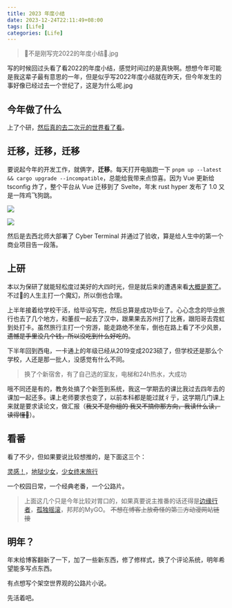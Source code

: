```yaml
---
title: 2023 年度小结
date: 2023-12-24T22:11:49+08:00
tags: [Life]
categories: [Life]
---
```


> 👴不是刚写完2022的年度小结🐴.jpg

写的时候回过头看了看2022的年度小结，感觉时间过的是真快啊。想想今年可能是我这辈子最有意思的一年，但是似乎写2022年度小结就在昨天，但今年发生的事好像已经过去一个世纪了，这是为什么呢.jpg

## 今年做了什么

上了个研，[然后真的去二次元的世界看了看](/posts/travel_jpn)。

## 迁移，迁移，迁移

要说起今年的开发工作，就俩字，**迁移**。每天打开电脑跑一下 `pnpm up --latest && cargo upgrade --incompatible`，总能给我带来点惊喜。因为 Vue 更新给 tsconfig 炸了，整个平台从 Vue 迁移到了 Svelte，年末 rust hyper 发布了 1.0 又是一阵鸡飞狗跳。

![](fuck-pnpm.png)

![](fuck-vite.png)

然后是去西北师大部署了 Cyber Terminal 并通过了验收，算是给人生中的第一个商业项目告一段落。

## 上研

本以为保研了就能轻松度过美好的大四时光，但是就后来的遭遇来看[大概是寄了](/posts/20230514)。不过👴的人生主打一个魔幻，所以倒也合理。

上半年接着给学校干活，给毕设写完，然后总算是成功毕业了。心心念念的毕业旅行也去了几个地方，和董叔一起去了汉中，跟果果去苏州打了比赛，跟阳哥去霓虹到处打卡。虽然旅行主打一个穷游，能走路绝不坐车，倒也在路上看了不少风景，~~遗憾是手里没几个钱，所以没吃到什么好吃的~~。

下半年回到西电，一卡通上的年级已经从2019变成2023硕了，但学校还是那么个学校，人还是那一批人，没感觉有什么不同。

> 换了个新宿舍，有了自己选的室友，电梯和24h热水，大成功

哦不同还是有的，教务处搞了个新签到系统，我这一学期去的课比我过去四年去的课加一起还多。课上老师要求也变了，以前本科都是能过就彳亍，这学期几门课上来就是要求读论文，做汇报（~~我又不是你组的 我又不搞你那方向，我读什么读，读得懂🐴~~）。

## 看番

看了不少，但如果要说比较想推的，是下面这三个：

[灵感！](https://www.bilibili.com/bangumi/play/ss1560/)，[地狱少女](https://www.bilibili.com/bangumi/play/ss4996/)，[少女终末旅行](https://www.bilibili.com/bangumi/play/ss6463/)

一个校园日常，一个经典老番，一个公路片。

> 上面这几个只是今年比较对胃口的，如果真要说主推番的话还得是[边缘行者](https://www.netflix.com/hk/title/81054853)，[孤独摇滚](https://www.bilibili.com/bangumi/play/ss43164/)，邦邦的MyGO。
> ~~不想在博客上放奇怪的第三方动漫网站链接~~

## 明年？

年末给博客翻新了一下，加了一些新东西，修了修样式，换了个评论系统，明年希望能多写点东西。

有点想写个架空世界观的公路片小说。

先活着吧。
